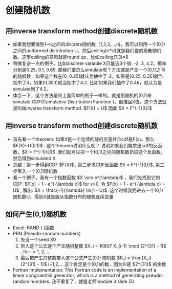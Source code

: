 <h1>创建随机数</h1>
<h2>用inverse transform method创建discrete随机数</h2>
<ul>
  <li>如果我想要得到1~n之间的discrete随机数（1,2,3,...,n)，我可以利用一个(0,1)之间的uniformed distribution U，然后ceiling(n*U)就是我们要的离散随机数。这里ceiling的意思就是round up，比如ceiling(7.3)=8</li>
  <li>稍微复杂一点的例子，比如discrete variable X只能选3个值: -2, 3, 4.2，概率分别是0.25, 0.1, 0.65. 那我们要怎么simulate呢？方法就是产生一个(0,1)之间的随机数，如果这个数在[0, 0.25]就认为抽中了-2，如果是(0.25, 0.35]就当抽中了3，如果(0.35,1)就当抽中了4.2. 比如如果我们抽中了0.46，就认为是simulate到了4.2。</li>
  <li>体会一下，这个方法是和上面简单的例子一样的。就是用随机的(0,1)来simulate CDF(Cumulative Distribution Function )，倒推回X值。这个方法就是叫做inverse transform method. $F(X) = U$ 因此 $X = F^{-1}(U)$ </li>
</ul>

<h2>用inverse transform method创建discrete随机数</h2>
<ul>
  <li>首先看一个theorem: 如果X是一个连续的随机变量并且cdf是F(x)。那么 $F(X)~U(0,1)$ . 这个theorem说明什么呢？ 说明如果我们能求出cdf的反函数，$X = F^{-1}(U)$ ,我们就可以把一个(0,1)之间的随机数扔进这个反函数，然后得到simulated X </li>
  <li>总结：第一步得到CDF $F(X)$ , 第二步求CDF反函数 $X = F^{-1}(U)$, 第三步带入一个(0,1)随机数 </li>
  <li>看一个例子，我有一个指数函数 $X \sim e^{\lambda}$ ，我们先找到它的CDF: $F(x) = 1 - e^{-\lambda x}$ for x>0. 令 $F(x) = 1 - e^{-\lambda x} = U$ , 解出: $X = \frac{-1}{\lambda} \ln(1 - U)$ .这个时候我扔进去一个(0,1)随机数U，得到X就是服从指数分布的随机连续变量</li>
</ul>

<h2>如何产生(0,1)随机数</h2>
<ul>
  <li> Excel: RAND ( )函数</li>
  <li> PRN (Pseudo-random numbers)  
      <ol>
        <li> 先设一个seed X0 </li>
        <li> 带入这个公式逐个产生随机整数 $X_i = 16807 X_{i-1} \mod (2^{31} - 1)$ , for i = 1, 2, ... </li>
        <li> 最后把产生的整数带入这个公式产生(0,1) 随机数 $R_i = \frac{X_i}{2^{31} - 1}$ i=1,2,... 这个肯定是个(0,1)的数，因为Xi是 $2^{31}$ 的余数 </li>  
      </ol>
  </li>
  <li> Fortran implementation: This Fortran code is an implementation of a linear congruential generator, which is a method of generating pseudo-random numbers. 我不重复了，就是老师module 3 slide 50</li>
  
  

